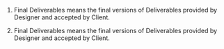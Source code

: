 1. Final Deliverables means the final versions of Deliverables provided by Designer and accepted by Client.

2. Final Deliverables means the final versions of Deliverables provided by Designer and accepted by Client.